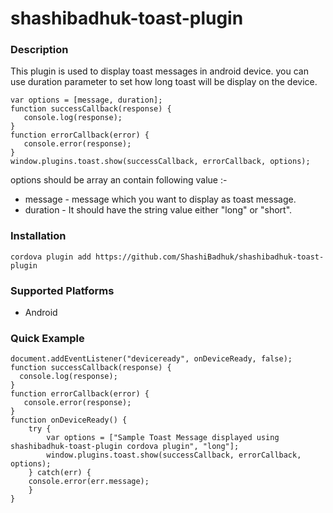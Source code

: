 <!---
 license: Licensed to the Apache Software Foundation (ASF) under one
         or more contributor license agreements. The ASF licenses this file
         to you under the Apache License, Version 2.0 (the
         "License"); you may not use this file except in compliance
         with the License.  You may obtain a copy of the License at

           http://www.apache.org/licenses/LICENSE-2.0

         Unless required by applicable law or agreed to in writing,
         software distributed under the License is distributed on an
         "AS IS" BASIS, WITHOUT WARRANTIES OR CONDITIONS OF ANY
         KIND, either express or implied.  See the License for the
         specific language governing permissions and limitations
         under the License.
-->

# shashibadhuk-toast-plugin

### Description

This plugin is used to display toast messages in android device. you can use duration parameter
 to set how long toast will be display on the device.
 
```
var options = [message, duration];  
function successCallback(response) {
   console.log(response);
}
function errorCallback(error) {
   console.error(response);
}
window.plugins.toast.show(successCallback, errorCallback, options);
```
options should be array an contain following value :-
* message - message which you want to display as toast message.
* duration - It should have the string value either "long" or "short".
 
 
### Installation

    cordova plugin add https://github.com/ShashiBadhuk/shashibadhuk-toast-plugin

### Supported Platforms

- Android

### Quick Example

```
document.addEventListener("deviceready", onDeviceReady, false);
function successCallback(response) {
  console.log(response);
}
function errorCallback(error) {
   console.error(response);
}
function onDeviceReady() {
    try {
        var options = ["Sample Toast Message displayed using shashibadhuk-toast-plugin cordova plugin", "long"];
        window.plugins.toast.show(successCallback, errorCallback, options);
    } catch(err) {
	console.error(err.message);
    }
}
```
